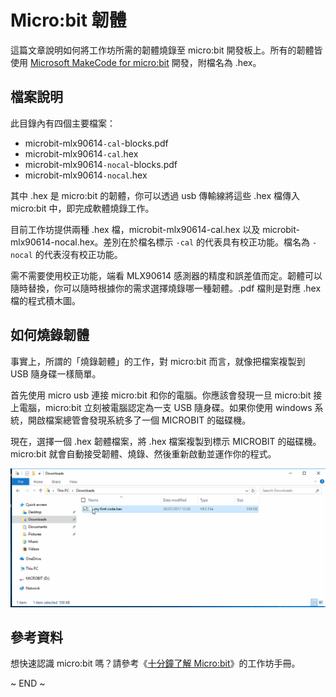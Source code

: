# Micro:bit 韌體

這篇文章說明如何將工作坊所需的韌體燒錄至 micro:bit 開發板上。所有的韌體皆使用 [Microsoft MakeCode for micro:bit](https://makecode.microbit.org/) 開發，附檔名為 .hex。


## 檔案說明

此目錄內有四個主要檔案：

* microbit-mlx90614`-cal`-blocks.pdf
* microbit-mlx90614`-cal`.hex
* microbit-mlx90614`-nocal`-blocks.pdf
* microbit-mlx90614`-nocal`.hex

其中 .hex 是 micro:bit 的韌體，你可以透過 usb 傳輸線將這些 .hex 檔傳入 micro:bit 中，即完成軟體燒錄工作。

目前工作坊提供兩種 .hex 檔，microbit-mlx90614-cal.hex 以及 microbit-mlx90614-nocal.hex。差別在於檔名標示 `-cal` 的代表具有校正功能。檔名為 `-nocal` 的代表沒有校正功能。

需不需要使用校正功能，端看 MLX90614 感測器的精度和誤差值而定。韌體可以隨時替換，你可以隨時根據你的需求選擇燒錄哪一種韌體。.pdf 檔則是對應 .hex 檔的程式積木圖。


## 如何燒錄韌體

事實上，所謂的「燒錄韌體」的工作，對 micro:bit 而言，就像把檔案複製到 USB 隨身碟一樣簡單。

首先使用 micro usb 連接 micro:bit 和你的電腦。你應該會發現一旦 micro:bit 接上電腦，micro:bit 立刻被電腦認定為一支 USB 隨身碟。如果你使用 windows 系統，開啟檔案總管會發現系統多了一個 MICROBIT 的磁碟機。

現在，選擇一個 .hex 韌體檔案，將 .hex 檔案複製到標示 MICROBIT 的磁碟機。micro:bit 就會自動接受韌體、燒錄、然後重新啟動並運作你的程式。


![](images/program-win.gif)


## 參考資料

想快速認識 micro:bit 嗎？請參考《[十分鐘了解 Micro:bit](10-minute-microbit-guide.md)》的工作坊手冊。

~ END ~